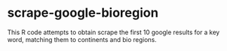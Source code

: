 # scrape-google-bioregion
This R code attempts to obtain scrape the first 10 google results for a key word, matching them to continents and bio regions.  
